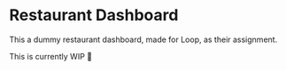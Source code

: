 # Restaurant Dashboard

This a dummy restaurant dashboard, made for Loop, as their assignment.

This is currently WIP 🚧
